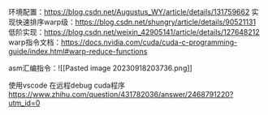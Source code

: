 环境配置：https://blog.csdn.net/Augustus_WY/article/details/131759662
实现快速排序warp级：https://blog.csdn.net/shungry/article/details/90521131
低阶实现：https://blog.csdn.net/weixin_42905141/article/details/127648212
warp指令文档：https://docs.nvidia.com/cuda/cuda-c-programming-guide/index.html#warp-reduce-functions

asm汇编指令：![[Pasted image 20230918203736.png]]

使用vscode 在远程debug cuda程序
https://www.zhihu.com/question/431782036/answer/2468791220?utm_id=0